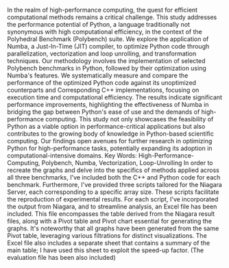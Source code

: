 In the realm of high-performance computing, the quest for efficient computational methods remains a critical challenge. This study addresses the performance potential of Python, a language traditionally not synonymous with high computational efficiency, in the context of the Polyhedral Benchmark (Polybench) suite. We explore the application of Numba, a Just-In-Time (JIT) compiler, to optimize Python code through parallelization, vectorization and loop unrolling, and transformation techniques. Our methodology involves the implementation of selected Polybench benchmarks in Python, followed by their optimization using Numba's features. We systematically measure and compare the performance of the optimized Python code against its unoptimized counterparts and Corresponding C++ implementations, focusing on execution time and computational efficiency. The results indicate significant performance improvements, highlighting the effectiveness of Numba in bridging the gap between Python's ease of use and the demands of high-performance computing. This study not only showcases the feasibility of Python as a viable option in performance-critical applications but also contributes to the growing body of knowledge in Python-based scientific computing. Our findings open avenues for further research in optimizing Python for high-performance tasks, potentially expanding its adoption in computational-intensive domains.
Key Words: High-Performance-Computing, Polybench, Numba, Vectorization, Loop-Unrolling
In order to recreate the graphs and delve into the specifics of methods applied across all three benchmarks, I've included both the C++ and Python code for each benchmark. Furthermore, I've provided three scripts tailored for the Niagara Server, each corresponding to a specific array size. These scripts facilitate the reproduction of experimental results. For each script, I've incorporated the output from Niagara, and to streamline analysis, an Excel file has been included. This file encompasses the table derived from the Niagara result files, along with a Pivot table and Pivot chart essential for generating the graphs. It's noteworthy that all graphs have been generated from the same Pivot table, leveraging various filtrations for distinct visualizations. The Excel file also includes a separate sheet that contains a summary of the main table; I have used this sheet to exploit the speed-up factor. (The evaluation file has been also included)
